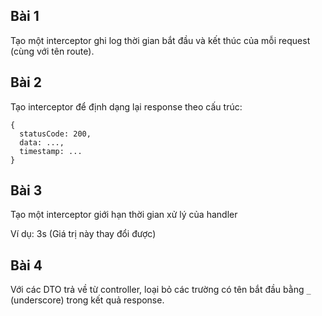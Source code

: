 ## Bài 1

Tạo một interceptor ghi log thời gian bắt đầu và kết thúc của mỗi request (cùng với tên route).

## Bài 2

Tạo interceptor để định dạng lại response theo cấu trúc:

```
{
  statusCode: 200,
  data: ...,
  timestamp: ...
}
```

## Bài 3

Tạo một interceptor giới hạn thời gian xử lý của handler

Ví dụ: 3s (Giá trị này thay đổi được)

## Bài 4

Với các DTO trả về từ controller, loại bỏ các trường có tên bắt đầu bằng `_` (underscore) trong kết quả response.
